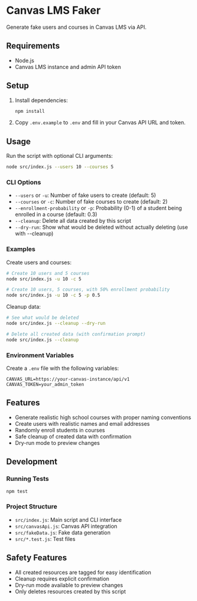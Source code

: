 # Canvas LMS Faker

Generate fake users and courses in Canvas LMS via API.

## Requirements

- Node.js
- Canvas LMS instance and admin API token

## Setup

1. Install dependencies:
   ```sh
   npm install
   ```
2. Copy `.env.example` to `.env` and fill in your Canvas API URL and token.

## Usage

Run the script with optional CLI arguments:

```sh
node src/index.js --users 10 --courses 5
```

### CLI Options

- `--users` or `-u`: Number of fake users to create (default: 5)
- `--courses` or `-c`: Number of fake courses to create (default: 2)
- `--enrollment-probability` or `-p`: Probability (0-1) of a student being enrolled in a course (default: 0.3)
- `--cleanup`: Delete all data created by this script
- `--dry-run`: Show what would be deleted without actually deleting (use with --cleanup)

### Examples

Create users and courses:

```sh
# Create 10 users and 5 courses
node src/index.js -u 10 -c 5

# Create 10 users, 5 courses, with 50% enrollment probability
node src/index.js -u 10 -c 5 -p 0.5
```

Cleanup data:

```sh
# See what would be deleted
node src/index.js --cleanup --dry-run

# Delete all created data (with confirmation prompt)
node src/index.js --cleanup
```

### Environment Variables

Create a `.env` file with the following variables:

```
CANVAS_URL=https://your-canvas-instance/api/v1
CANVAS_TOKEN=your_admin_token
```

## Features

- Generate realistic high school courses with proper naming conventions
- Create users with realistic names and email addresses
- Randomly enroll students in courses
- Safe cleanup of created data with confirmation
- Dry-run mode to preview changes

## Development

### Running Tests

```sh
npm test
```

### Project Structure

- `src/index.js`: Main script and CLI interface
- `src/canvasApi.js`: Canvas API integration
- `src/fakeData.js`: Fake data generation
- `src/*.test.js`: Test files

## Safety Features

- All created resources are tagged for easy identification
- Cleanup requires explicit confirmation
- Dry-run mode available to preview changes
- Only deletes resources created by this script
